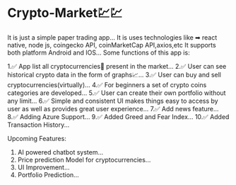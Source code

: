 # Crypto-Market💹💹
It is just a simple paper trading app...
It is uses technologies like ➡ react native, node js, coingecko API, coinMarketCap API,axios,etc
It supports both platform Android and IOS...
Some functions of this app is:

1.✅ App list all cryptocurrencies📃 present in the market...
2.✅ User can see historical crypto data in the form of graphs📈...
3.✅ User can buy and sell cryptocurrencies(virtually)...
4.✅ For beginners a set of crypto coins categories are developed...
5.✅ User can create their own portfolio without any limit...
6.✅ Simple and consistent UI makes things easy to access by user as well as provides great user experience...
7.✅ Add news feature...
8.✅ Adding Azure Support...
9.✅ Added Greed and Fear Index...
10.✅ Added Transaction History... 

Upcoming Features:
1. AI powered chatbot system...
2. Price prediction Model for cryptocurrencies...
3. UI Improvement...
4. Portfolio Prediction...

